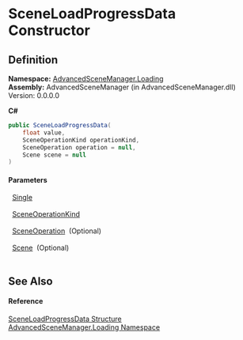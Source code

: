 # SceneLoadProgressData Constructor




## Definition
**Namespace:** <a href="N_AdvancedSceneManager_Loading.md">AdvancedSceneManager.Loading</a>  
**Assembly:** AdvancedSceneManager (in AdvancedSceneManager.dll) Version: 0.0.0.0

**C#**
``` C#
public SceneLoadProgressData(
	float value,
	SceneOperationKind operationKind,
	SceneOperation operation = null,
	Scene scene = null
)
```



#### Parameters
<dl><dt>  <a href="https://learn.microsoft.com/dotnet/api/system.single" target="_blank" rel="noopener noreferrer">Single</a></dt><dd> </dd><dt>  <a href="T_AdvancedSceneManager_Loading_SceneOperationKind.md">SceneOperationKind</a></dt><dd> </dd><dt>  <a href="T_AdvancedSceneManager_Core_SceneOperation.md">SceneOperation</a>  (Optional)</dt><dd> </dd><dt>  <a href="T_AdvancedSceneManager_Models_Scene.md">Scene</a>  (Optional)</dt><dd> </dd></dl>

## See Also


#### Reference
<a href="T_AdvancedSceneManager_Loading_SceneLoadProgressData.md">SceneLoadProgressData Structure</a>  
<a href="N_AdvancedSceneManager_Loading.md">AdvancedSceneManager.Loading Namespace</a>  
